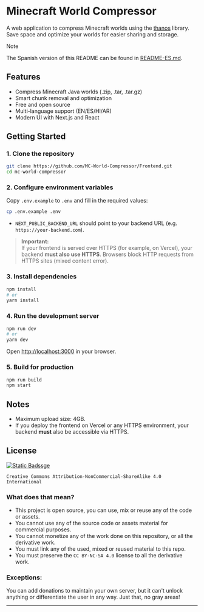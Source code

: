# Minecraft World Compressor

A web application to compress Minecraft worlds using the [thanos](https://github.com/aternosorg/thanos) library. Save space and optimize your worlds for easier sharing and storage.

> [!NOTE]
> The Spanish version of this README can be found in [README-ES.md](/README-ES.md).

## Features

- Compress Minecraft Java worlds (.zip, .tar, .tar.gz)
- Smart chunk removal and optimization
- Free and open source
- Multi-language support (EN/ES/HI/AR)
- Modern UI with Next.js and React

## Getting Started

### 1. Clone the repository

```bash
git clone https://github.com/MC-World-Compressor/Frontend.git
cd mc-world-compressor
```

### 2. Configure environment variables

Copy `.env.example` to `.env` and fill in the required values:

```bash
cp .env.example .env
```

- `NEXT_PUBLIC_BACKEND_URL` should point to your backend URL (e.g. `https://your-backend.com`).

> **Important:**  
> If your frontend is served over HTTPS (for example, on Vercel), your backend **must also use HTTPS**. Browsers block HTTP requests from HTTPS sites (mixed content error).

### 3. Install dependencies

```bash
npm install
# or
yarn install
```

### 4. Run the development server

```bash
npm run dev
# or
yarn dev
```

Open [http://localhost:3000](http://localhost:3000) in your browser.

### 5. Build for production

```bash
npm run build
npm start
```
## Notes

- Maximum upload size: 4GB.
- If you deploy the frontend on Vercel or any HTTPS environment, your backend **must** also be accessible via HTTPS.

## License
[![Static Badssge](https://img.shields.io/badge/CC_BY--NC--SA_4.0-blue?style=for-the-badge&color=gray)](/LICENSE)

`Creative Commons Attribution-NonCommercial-ShareAlike 4.0 International`

### What does that mean?

- This project is open source, you can use, mix or reuse any of the code or assets.
- You cannot use any of the source code or assets material for commercial purposes.
- You cannot monetize any of the work done on this repository, or all the derivative work.
- You must link any of the used, mixed or reused material to this repo.
- You must preserve the `CC BY-NC-SA 4.0` license to all the derivative work.


### Exceptions:

You can add donations to maintain your own server, but it can't unlock anything or differentiate the user in any way. Just that, no gray areas!

---